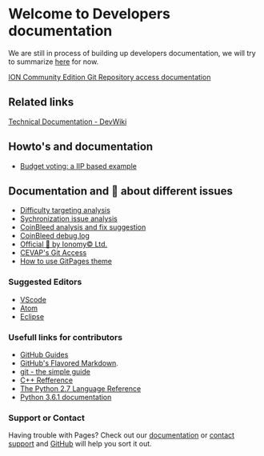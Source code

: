 # Welcome to Developers documentation     

We are still in process of building up developers documentation, we will try to summarize [here](https://cevap.github.io/doc/) for now.

[ION Community Edition Git Repository access documentation](GitAccess.md)

## Related links

[Technical Documentation - DevWiki](https://cevap.github.io/devwiki/) 

## Howto's and documentation

- [Budget voting: a IIP based example](IIP_vote_1.md)

## Documentation and 📰 about different issues

- [Difficulty targeting analysis](DifficultyTargeting.md)
- [Sychronization issue analysis](SyncStuck.md)
- [CoinBleed analysis and fix suggestion](CoinBleed.md)
- [CoinBleed debug.log](logs/README.md)
- [Official 📰 by Ionomy©️ Ltd.](https://news.ionomy.com/)
- [CEVAP's Git Access](GitAccess.md)
- [How to use GitPages theme](ThemeHowTo.md)

### Suggested Editors

- [VScode](https://code.visualstudio.com/)
- [Atom](https://atom.io/)
- [Eclipse](https://www.eclipse.org/downloads/?)

### Usefull links for contributors

- [GitHub Guides](https://guides.github.com/)
- [GitHub's Flavored Markdown](https://guides.github.com/features/mastering-markdown/).
- [git - the simple guide](https://rogerdudler.github.io/git-guide/)
- [C++ Refference](http://en.cppreference.com/w/)
- [The Python 2.7 Language Reference](https://docs.python.org/2/reference/index.html)
- [Python 3.6.1 documentation](https://docs.python.org/3/)

### Support or Contact

Having trouble with Pages? Check out our [documentation](https://help.github.com/categories/github-pages-basics/) or [contact support](https://github.com/contact) and [GitHub](https://github.com/contact) will help you sort it out.
